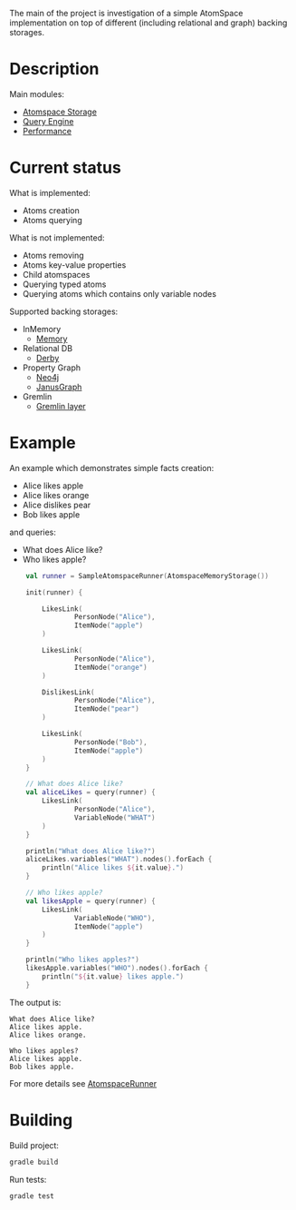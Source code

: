 The main of the project is investigation of a simple AtomSpace implementation on top of different (including relational
and graph) backing storages.

# Description

Main modules:
* [Atomspace Storage](src/main/java/atomspace/storage)
* [Query Engine](src/main/java/atomspace/query)
* [Performance](src/main/java/atomspace/performance)

# Current status

What is implemented:
* Atoms creation
* Atoms querying

What is not implemented:
* Atoms removing
* Atoms key-value properties
* Child atomspaces
* Querying typed atoms
* Querying atoms which contains only variable nodes

Supported backing storages:
* InMemory
  * [Memory](src/main/java/atomspace/storage/memory)
* Relational DB
  * [Derby](src/main/java/atomspace/storage/relationaldb)
* Property Graph
  * [Neo4j](src/main/java/atomspace/storage/neo4j)
  * [JanusGraph](src/main/java/atomspace/storage/janusgraph)
* Gremlin
  * [Gremlin layer](src/main/java/atomspace/storage/layer/gremlin)

# Example

An example which demonstrates simple facts creation:
* Alice likes apple
* Alice likes orange
* Alice dislikes pear
* Bob likes apple

and queries:
* What does Alice like?
* Who likes apple?

```kotlin
    val runner = SampleAtomspaceRunner(AtomspaceMemoryStorage())

    init(runner) {

        LikesLink(
                PersonNode("Alice"),
                ItemNode("apple")
        )

        LikesLink(
                PersonNode("Alice"),
                ItemNode("orange")
        )

        DislikesLink(
                PersonNode("Alice"),
                ItemNode("pear")
        )

        LikesLink(
                PersonNode("Bob"),
                ItemNode("apple")
        )
    }

    // What does Alice like?
    val aliceLikes = query(runner) {
        LikesLink(
                PersonNode("Alice"),
                VariableNode("WHAT")
        )
    }

    println("What does Alice like?")
    aliceLikes.variables("WHAT").nodes().forEach {
        println("Alice likes ${it.value}.")
    }

    // Who likes apple?
    val likesApple = query(runner) {
        LikesLink(
                VariableNode("WHO"),
                ItemNode("apple")
        )
    }

    println("Who likes apples?")
    likesApple.variables("WHO").nodes().forEach {
        println("${it.value} likes apple.")
    }
```
The output is:
```text
What does Alice like?
Alice likes apple.
Alice likes orange.

Who likes apples?
Alice likes apple.
Bob likes apple.
```

For more details see [AtomspaceRunner](src/main/kotlin/atomspace/runner)

# Building

Build project:
```bash
gradle build
```

Run tests:
```bash
gradle test
```